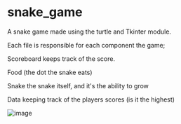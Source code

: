 # snake_game

A snake game made using the turtle and Tkinter module.

Each file is responsible for each component the game;

  Scoreboard keeps track of the score.

  Food (the dot the snake eats)

  Snake the snake itself, and it's the ability to grow

  Data keeping track of the players scores (is it the highest)

![image](https://user-images.githubusercontent.com/90845534/211129223-04b1c79d-e238-4531-8663-6ae3c199c740.png)
